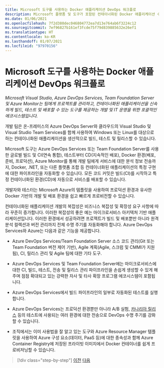 ```yaml
---
title: Microsoft 도구를 사용하는 Docker 애플리케이션 DevOps 워크플로
description: Microsoft 플랫폼 및 도구가 포함된 컨테이너화된 Docker 애플리케이션 수명 주기 및 Microsoft 도구를 사용하는 DevOps 워크플로
ms.date: 01/06/2021
ms.openlocfilehash: 7f2d380dec046804772ea7d13e764ab6f3224c12
ms.sourcegitcommit: 7ef96827b161ef3fcde75f79d839885632e26ef1
ms.translationtype: HT
ms.contentlocale: ko-KR
ms.lasthandoff: 01/07/2021
ms.locfileid: "97970156"
---
```

# <a name="docker-application-devops-workflow-with-microsoft-tools"></a>Microsoft 도구를 사용하는 Docker 애플리케이션 DevOps 워크플로

*Microsoft Visual Studio, Azure DevOps Services, Team Foundation Server 및 Azure Monitor는 팀에게 프로젝트를 관리하고, 컨테이너화된 애플리케이션을 신속하게 빌드, 테스트 및 배포할 수 있는 도구를 제공하는 개발 및 IT 운영을 위한 포괄적인 에코시스템입니다.*

개발 팀은 온-프레미스의 Azure DevOps Server와 클라우드의 Visual Studio 및 Visual Studio Team Services를 함께 사용하여 Windows 또는 Linux를 대상으로 하는 컨테이너화된 애플리케이션을 생산적으로 빌드, 테스트 및 릴리스할 수 있습니다.

Microsoft 도구는 Azure DevOps Services 또는 Team Foundation Server를 사용한 글로벌 빌드 및 CI(연속 통합), 테스트부터 CD(지속적인 배포), Docker 환경(배포, 준비, 프로덕션), Azure Monitor를 통해 개발 팀에게 서비스에 대한 분석 정보 전송까지, Docker, .NET, 또는 다른 플랫폼 조합 등 컨테이너화된 애플리케이션의 특정 구현에 대한 파이프라인을 자동화할 수 있습니다. 모든 코드 커밋은 빌드(CI)를 시작하고 특정 컨테이너화된 환경(CD)에 자동으로 서비스를 배포할 수 있습니다.

개발자와 테스터는 Microsoft Azure의 템플릿을 사용하여 프로덕션 환경과 유사한 Docker 기반의 개발 및 배포 환경을 쉽고 빠르게 프로비전할 수 있습니다.

컨테이너화된 애플리케이션 개발의 복잡성은 비즈니스 복잡성 및 확장성 요구 사항에 따라 꾸준히 증가합니다. 이러한 복잡성의 좋은 예는 마이크로서비스 아키텍처 기반 애플리케이션입니다. 이러한 환경에서 성공하려면 프로젝트가 빌드 및 배포뿐만 아니라 원격 분석 컬렉션과 버전 관리까지 전체 수명 주기를 자동화해야 합니다. Azure DevOps Services와 Azure는 다음과 같은 기능을 제공합니다.

- Azure DevOps Services/Team Foundation Server 소스 코드 관리(Git 또는 Team Foundation 버전 제어 기반), Agile 계획(Agile, 스크럼 및 CMMI가 지원됨), CI, 릴리스 관리 및 Agile 팀에 대한 기타 도구.

- Azure DevOps Services 및 Team Foundation Server에는 마이크로서비스에 대한 CI, 빌드, 테스트, 전송 및 릴리스 관리 파이프라인을 손쉽게 생성할 수 있게 해주며 점점 확대되고 있는 강력한 자사 및 타사 확장 프로그램 에코시스템이 포함됩니다.

- Azure DevOps Services에서 빌드 파이프라인의 일부로 자동화된 테스트를 실행합니다.

- Azure DevOps Services는 프로덕션 환경뿐만 아니라 A/B 실험, [카나리아 릴리스](https://martinfowler.com/bliki/CanaryRelease.html) 등의 테스트에 사용되는 여러 환경에 대한 전송으로 DevOps 수명 주기를 강화할 수 있습니다.

- 조직에서는 이미 사용법을 잘 알고 있는 도구와 Azure Resource Manager 템플릿을 사용하여 Azure 구성 요소(데이터, PaaS 등)에 대한 종속성과 함께 Azure Container Registry에 저장된 프라이빗 이미지에서 Docker 컨테이너를 쉽게 프로비저닝할 수 있습니다.

>[!div class="step-by-step"]
>[이전](../design-develop-containerized-apps/build-aspnet-core-applications-linux-containers-aks-kubernetes.md)
>[다음](docker-application-outer-loop-devops-workflow.md)
